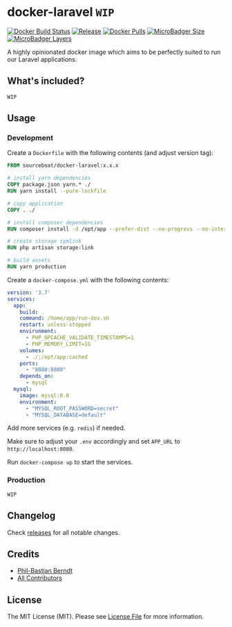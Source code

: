 # docker-laravel `WIP`

[![Docker Build Status](https://img.shields.io/docker/cloud/build/sourceboat/docker-laravel.svg?style=flat-square)](https://hub.docker.com/r/sourceboat/docker-laravel/builds/)
[![Release](https://img.shields.io/github/release/sourceboat/docker-laravel.svg?style=flat-square)](https://github.com/sourceboat/docker-laravel/releases)
[![Docker Pulls](https://img.shields.io/docker/pulls/sourceboat/docker-laravel.svg?style=flat-square)](https://hub.docker.com/r/sourceboat/docker-laravel/)
[![MicroBadger Size](https://img.shields.io/microbadger/image-size/sourceboat/docker-laravel.svg?style=flat-square)](https://microbadger.com/images/sourceboat/docker-laravel)
[![MicroBadger Layers](https://img.shields.io/microbadger/layers/sourceboat/docker-laravel.svg?style=flat-square)](https://microbadger.com/images/sourceboat/docker-laravel)

A highly opinionated docker image which aims to be perfectly suited to run our Laravel applications.

## What's included?

`WIP`

## Usage

### Development 

Create a `Dockerfile` with the following contents (and adjust version tag):

```dockerfile
FROM sourceboat/docker-laravel:x.x.x

# install yarn dependencies
COPY package.json yarn.* ./
RUN yarn install --pure-lockfile

# copy application
COPY . ./

# install composer dependencies
RUN composer install -d /opt/app --prefer-dist --no-progress --no-interaction --optimize-autoloader

# create storage symlink
RUN php artisan storage:link

# build assets
RUN yarn production
```

Create a `docker-compose.yml` with the following contents:

```yml
version: '3.7'
services:
  app:
    build: .
    command: /home/app/run-dev.sh
    restart: unless-stopped
    environment:
      - PHP_OPCACHE_VALIDATE_TIMESTAMPS=1
      - PHP_MEMORY_LIMIT=1G
    volumes:
      - ./:/opt/app:cached
    ports:
      - "8080:8080"
    depends_on:
      - mysql
  mysql:
    image: mysql:8.0
    environment:
      - "MYSQL_ROOT_PASSWORD=secret"
      - "MYSQL_DATABASE=default"
```

Add more services (e.g. `redis`) if needed.

Make sure to adjust your `.env` accordingly and set `APP_URL` to `http://localhost:8080`.

Run `docker-compose up` to start the services.

### Production

`WIP`

## Changelog

Check [releases](https://github.com/sourceboat/docker-laravel/releases) for all notable changes.

## Credits

- [Phil-Bastian Berndt](https://github.com/pehbehbeh)
- [All Contributors](https://github.com/sourceboat/docker-laravel/graphs/contributors)

## License

The MIT License (MIT). Please see [License File](LICENSE.md) for more information.

